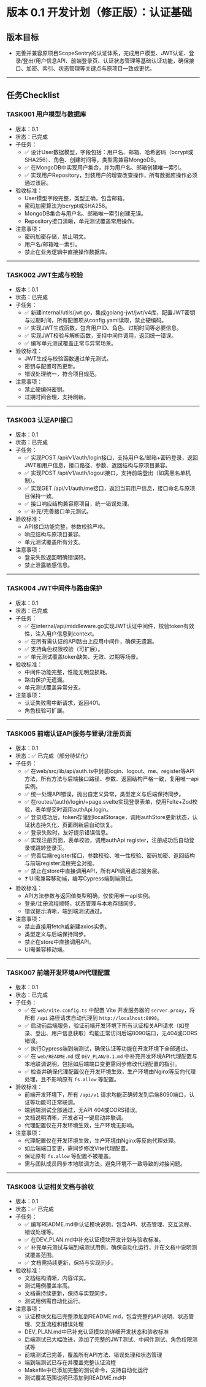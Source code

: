# 版本 0.1 开发计划（修正版）：认证基础

## 版本目标
- 完善并兼容原项目ScopeSentry的认证体系，完成用户模型、JWT认证、登录/登出/用户信息API、前端登录页、认证状态管理等基础认证功能，确保接口、加密、索引、状态管理等关键点与原项目一致或更优。

---

## 任务Checklist

### TASK001 用户模型与数据库
- 版本：0.1
- 状态：已完成
- 子任务：
  - ✅ 设计User数据模型，字段包括：用户名、邮箱、哈希密码（bcrypt或SHA256）、角色、创建时间等，类型需兼容MongoDB。
  - ✅ 在MongoDB中实现用户集合，并为用户名、邮箱创建唯一索引。
  - ✅ 实现用户Repository，封装用户的增查改查操作，所有数据库操作必须通过该层。
- 验收标准：
  - User模型字段完整，类型正确，包含邮箱。
  - 密码加密算法为bcrypt或SHA256。
  - MongoDB集合与用户名、邮箱唯一索引创建无误。
  - Repository接口清晰，单元测试覆盖常用操作。
- 注意事项：
  - 密码加密存储，禁止明文。
  - 用户名/邮箱唯一索引。
  - 禁止在业务逻辑中直接操作数据库。

---

### TASK002 JWT生成与校验
- 版本：0.1
- 状态：已完成
- 子任务：
  - ✅ 新建internal/utils/jwt.go，集成golang-jwt/jwt/v4库，配置JWT密钥与过期时间，所有配置项从config.yaml读取，禁止硬编码。
  - ✅ 实现JWT生成函数，包含用户ID、角色、过期时间等必要信息。
  - ✅ 实现JWT校验与解析函数，支持中间件调用，返回统一错误。
  - ✅ 编写单元测试覆盖正常与异常场景。
- 验收标准：
  - JWT生成与校验函数通过单元测试。
  - 密钥与配置可热更新。
  - 错误处理统一，符合项目规范。
- 注意事项：
  - 禁止硬编码密钥。
  - 过期时间合理，支持刷新。

---

### TASK003 认证API接口
- 版本：0.1
- 状态：已完成
- 子任务：
  - ✅ 实现POST /api/v1/auth/login接口，支持用户名/邮箱+密码登录，返回JWT和用户信息，接口路径、参数、返回结构与原项目兼容。
  - ✅ 实现POST /api/v1/auth/logout接口，支持前端登出（如需黑名单机制）。
  - ✅ 实现GET /api/v1/auth/me接口，返回当前用户信息，接口命名与原项目保持一致。
  - ✅ 接口响应结构兼容原项目，统一错误处理。
  - ✅ 补充/完善接口单元测试。
- 验收标准：
  - API接口功能完整，参数校验严格。
  - 响应结构与原项目兼容。
  - 单元测试覆盖所有分支。
- 注意事项：
  - 登录失败返回明确错误码。
  - 禁止泄露敏感信息。

---

### TASK004 JWT中间件与路由保护
- 版本：0.1
- 状态：已完成
- 子任务：
  - ✅ 在internal/api/middleware.go实现JWT认证中间件，校验token有效性，注入用户信息到context。
  - ✅ 在所有需认证的API路由上应用中间件，确保无遗漏。
  - ✅ 支持角色权限校验（可扩展）。
  - ✅ 单元测试覆盖token缺失、无效、过期等场景。
- 验收标准：
  - 中间件功能完整，性能无明显损耗。
  - 路由保护无遗漏。
  - 单元测试覆盖异常分支。
- 注意事项：
  - 认证失败需中断请求，返回401。
  - 角色校验可扩展。

---

### TASK005 前端认证API服务与登录/注册页面
- 版本：0.1
- 状态：✅ 已完成（部分待优化）
- 子任务：
  - ✅ 在web/src/lib/api/auth.ts中封装login、logout、me、register等API方法，所有方法与后端接口路径、参数、返回结构严格一致，复用唯一api实例。
  - ✅ 统一处理API错误，抛出自定义异常，类型定义与后端保持同步。
  - ✅ 在routes/(auth)/login/+page.svelte实现登录表单，使用Felte+Zod校验，表单提交时调用authApi.login。
  - ✅ 登录成功后，token存储到localStorage，调用authStore更新状态，认证状态持久化，页面刷新后自动恢复。
  - ✅ 登录失败时，友好提示错误信息。
  - ✅ 实现注册页面，表单校验，调用authApi.register，注册成功后自动登录或跳转登录页。
  - ✅ 完善后端register接口，参数校验、唯一性校验、密码加密、返回结构与前端register流程完全对接。
  - ✅ 禁止在store中直接调用API，所有API调用通过服务层。
  - ❓ UI需兼容移动端，编写Cypress端到端测试。
- 验收标准：
  - API方法参数与返回值类型明确，仅使用唯一api实例。
  - 登录/注册流程顺畅，状态管理与本地存储同步。
  - 错误提示清晰，端到端测试通过。
- 注意事项：
  - 禁止直接用fetch或新建axios实例。
  - 类型定义与后端保持同步。
  - 禁止在store中直接调用API。
  - UI需兼容移动端。

---

### TASK007 前端开发环境API代理配置
- 版本：0.1
- 状态：已完成
- 子任务：
  - ✅ 在 `web/vite.config.ts` 中配置 Vite 开发服务器的 `server.proxy`，将所有 `/api` 路径请求自动代理到 `http://localhost:8090`。
  - ✅ 启动前后端服务，验证前端开发环境下所有认证相关API请求（如登录、登出、用户信息获取）均能正常访问后端8090端口，无404或CORS错误。
  - ✅ 执行Cypress端到端测试，确保认证等功能在开发环境下全部通过。
  - ✅ 在 `web/README.md` 或 `DEV_PLAN/0.1.md` 中补充开发环境API代理配置与本地联调说明，包括如后端端口变更需同步修改代理配置的指引。
  - ✅ 检查并确保代理配置仅在开发环境生效，生产环境由Nginx等反向代理处理，且不影响原有 `fs.allow` 等配置。
- 验收标准：
  - 前端开发环境下，所有 `/api/v1` 请求均能正确转发到后端8090端口，认证等功能可正常联调。
  - 端到端测试全部通过，无API 404或CORS错误。
  - 文档说明清晰，开发者可一键启动并联调。
  - 代理配置仅在开发环境生效，生产环境无影响。
- 注意事项：
  - 代理配置仅在开发环境生效，生产环境由Nginx等反向代理处理。
  - 如后端端口变更，需同步修改Vite代理配置。
  - 保证原有 `fs.allow` 等配置不被覆盖。
  - 需与团队成员同步本地联调方法，避免环境不一致导致的对接问题。

---

### TASK008 认证相关文档与验收
- 版本：0.1
- 状态：✅ 已完成
- 子任务：
  - ✅ 编写README.md中认证模块说明，包含API、状态管理、交互流程、错误处理等。
  - ✅ 在DEV_PLAN.md中补充认证模块开发计划与验收标准。
  - ✅ 补充单元测试与端到端测试用例，确保自动化运行，并在文档中说明测试覆盖范围。
  - ✅ 文档需持续更新，保持与实现同步。
- 验收标准：
  - 文档结构清晰，内容详实。
  - 测试用例覆盖率高。
  - 文档需持续更新，保持与实现同步。
  - 测试用例需自动化运行。
- 注意事项：
  - 认证模块文档已完整添加到README.md，包含完整的API说明、状态管理、交互流程和错误处理
  - DEV_PLAN.md中已补充认证模块的详细开发状态和验收标准
  - 后端测试已大幅改进，添加了完整的JWT测试、中间件测试、角色权限测试等
  - 前端测试已完善，覆盖所有API方法、错误处理和状态管理
  - 端到端测试已存在并覆盖完整认证流程
  - Makefile中已添加完整的测试命令，支持自动化运行
  - 测试覆盖范围说明已添加到README.md中 